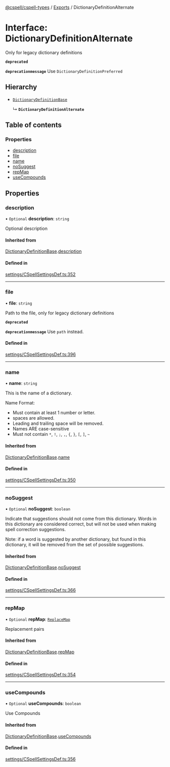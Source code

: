 [@cspell/cspell-types](../README.md) / [Exports](../modules.md) / DictionaryDefinitionAlternate

# Interface: DictionaryDefinitionAlternate

Only for legacy dictionary definitions

**`deprecated`**

**`deprecationmessage`** Use `DictionaryDefinitionPreferred`

## Hierarchy

- [`DictionaryDefinitionBase`](DictionaryDefinitionBase.md)

  ↳ **`DictionaryDefinitionAlternate`**

## Table of contents

### Properties

- [description](DictionaryDefinitionAlternate.md#description)
- [file](DictionaryDefinitionAlternate.md#file)
- [name](DictionaryDefinitionAlternate.md#name)
- [noSuggest](DictionaryDefinitionAlternate.md#nosuggest)
- [repMap](DictionaryDefinitionAlternate.md#repmap)
- [useCompounds](DictionaryDefinitionAlternate.md#usecompounds)

## Properties

### description

• `Optional` **description**: `string`

Optional description

#### Inherited from

[DictionaryDefinitionBase](DictionaryDefinitionBase.md).[description](DictionaryDefinitionBase.md#description)

#### Defined in

[settings/CSpellSettingsDef.ts:352](https://github.com/streetsidesoftware/cspell/blob/2bb6c82a/packages/cspell-types/src/settings/CSpellSettingsDef.ts#L352)

___

### file

• **file**: `string`

Path to the file, only for legacy dictionary definitions

**`deprecated`**

**`deprecationmessage`** Use `path` instead.

#### Defined in

[settings/CSpellSettingsDef.ts:396](https://github.com/streetsidesoftware/cspell/blob/2bb6c82a/packages/cspell-types/src/settings/CSpellSettingsDef.ts#L396)

___

### name

• **name**: `string`

This is the name of a dictionary.

Name Format:
- Must contain at least 1 number or letter.
- spaces are allowed.
- Leading and trailing space will be removed.
- Names ARE case-sensitive
- Must not contain `*`, `!`, `;`, `,`, `{`, `}`, `[`, `]`, `~`

#### Inherited from

[DictionaryDefinitionBase](DictionaryDefinitionBase.md).[name](DictionaryDefinitionBase.md#name)

#### Defined in

[settings/CSpellSettingsDef.ts:350](https://github.com/streetsidesoftware/cspell/blob/2bb6c82a/packages/cspell-types/src/settings/CSpellSettingsDef.ts#L350)

___

### noSuggest

• `Optional` **noSuggest**: `boolean`

Indicate that suggestions should not come from this dictionary.
Words in this dictionary are considered correct, but will not be
used when making spell correction suggestions.

Note: if a word is suggested by another dictionary, but found in
this dictionary, it will be removed from the set of
possible suggestions.

#### Inherited from

[DictionaryDefinitionBase](DictionaryDefinitionBase.md).[noSuggest](DictionaryDefinitionBase.md#nosuggest)

#### Defined in

[settings/CSpellSettingsDef.ts:366](https://github.com/streetsidesoftware/cspell/blob/2bb6c82a/packages/cspell-types/src/settings/CSpellSettingsDef.ts#L366)

___

### repMap

• `Optional` **repMap**: [`ReplaceMap`](../modules.md#replacemap)

Replacement pairs

#### Inherited from

[DictionaryDefinitionBase](DictionaryDefinitionBase.md).[repMap](DictionaryDefinitionBase.md#repmap)

#### Defined in

[settings/CSpellSettingsDef.ts:354](https://github.com/streetsidesoftware/cspell/blob/2bb6c82a/packages/cspell-types/src/settings/CSpellSettingsDef.ts#L354)

___

### useCompounds

• `Optional` **useCompounds**: `boolean`

Use Compounds

#### Inherited from

[DictionaryDefinitionBase](DictionaryDefinitionBase.md).[useCompounds](DictionaryDefinitionBase.md#usecompounds)

#### Defined in

[settings/CSpellSettingsDef.ts:356](https://github.com/streetsidesoftware/cspell/blob/2bb6c82a/packages/cspell-types/src/settings/CSpellSettingsDef.ts#L356)
